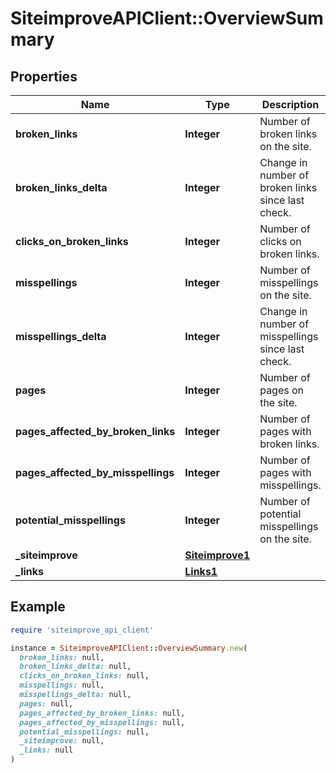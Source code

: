 # SiteimproveAPIClient::OverviewSummary

## Properties

| Name | Type | Description | Notes |
| ---- | ---- | ----------- | ----- |
| **broken_links** | **Integer** | Number of broken links on the site. | [optional] |
| **broken_links_delta** | **Integer** | Change in number of broken links since last check. | [optional] |
| **clicks_on_broken_links** | **Integer** | Number of clicks on broken links. | [optional] |
| **misspellings** | **Integer** | Number of misspellings on the site. | [optional] |
| **misspellings_delta** | **Integer** | Change in number of misspellings since last check. | [optional] |
| **pages** | **Integer** | Number of pages on the site. |  |
| **pages_affected_by_broken_links** | **Integer** | Number of pages with broken links. | [optional] |
| **pages_affected_by_misspellings** | **Integer** | Number of pages with misspellings. | [optional] |
| **potential_misspellings** | **Integer** | Number of potential misspellings on the site. | [optional] |
| **_siteimprove** | [**Siteimprove1**](Siteimprove1.md) |  | [optional] |
| **_links** | [**Links1**](Links1.md) |  | [optional] |

## Example

```ruby
require 'siteimprove_api_client'

instance = SiteimproveAPIClient::OverviewSummary.new(
  broken_links: null,
  broken_links_delta: null,
  clicks_on_broken_links: null,
  misspellings: null,
  misspellings_delta: null,
  pages: null,
  pages_affected_by_broken_links: null,
  pages_affected_by_misspellings: null,
  potential_misspellings: null,
  _siteimprove: null,
  _links: null
)
```

